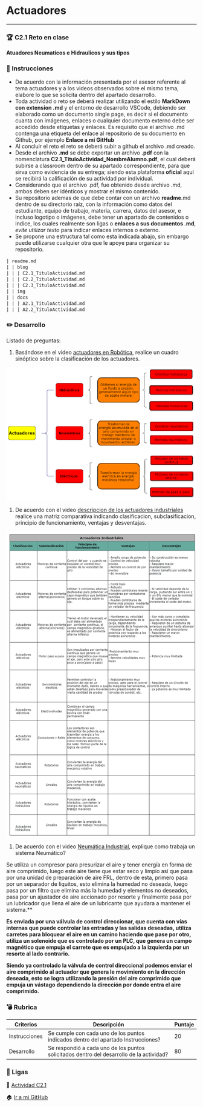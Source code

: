 # Actuadores
___


### :trophy: C2.1 Reto en clase 

**Atuadores Neumaticos e Hidraulicos y sus tipos**

### :blue_book: Instrucciones

- De acuerdo con la información presentada por el asesor referente al tema actuadores y a los videos
observados sobre el mismo tema, elabore lo que se solicita dentro del apartado desarrollo.
- Toda actividad o reto se deberá realizar utilizando el estilo **MarkDown con extension .md** y el entorno de
desarrollo VSCode, debiendo ser elaborado como un documento single page, es decir si el documento
cuanta con imágenes, enlaces o cualquier documento externo debe ser accedido desde etiquetas y enlaces.
Es requisito que el archivo .md contenga una etiqueta del enlace al repositorio de su documento en
Github, por ejemplo **Enlace a mi GitHub**
- Al concluir el reto el reto se deberá subir a github el archivo .md creado.
- Desde el archivo **.md** se debe exportar un archivo **.pdf** con la nomenclatura
**C2.1_TituloActividad_NombreAlumno.pdf**, el cual deberá subirse a classroom dentro de su apartado
correspondiente, para que sirva como evidencia de su entrega; siendo esta plataforma **oficial** aquí se
recibirá la calificación de su actividad por individual.
- Considerando que el archivo .pdf, fue obtenido desde archivo .md, ambos deben ser idénticos y mostrar el mismo contenido.
- Su repositorio ademas de que debe contar con un archivo **readme**.md dentro de su directorio raíz, con la información como datos del estudiante, equipo de trabajo, materia, carrera, datos del asesor, e incluso logotipo o imágenes, debe tener un apartado de contenidos o indice, los cuales realmente son ligas o **enlaces a sus documentos .md**, _evite utilizar texto_ para indicar enlaces internos o externo.
- Se propone una estructura tal como esta indicada abajo, sin embargo puede utilizarse cualquier otra que le apoye para organizar su repositorio.  
``` 
| readme.md
| | blog
| | | C2.1_TituloActividad.md
| | | C2.2_TituloActividad.md
| | | C2.3_TituloActividad.md
| | img
| | docs
| | | A2.1_TituloActividad.md
| | | A2.2_TituloActividad.md
```

### :pencil2: Desarrollo

Listado de preguntas:

1. Basándose en el video [actuadores en Robótica](https://www.youtube.com/watch?v=e_6rjEGWqoY), realice un cuadro sinóptico sobre la clasificación de los actuadores.

<p align="center">
    <img alt="Logo" src="../img/C2.1_CuadroSin_Tipo_Actuadores.png">
</p>

1. De acuerdo con el video [descripcion de los actuadores industriales](https://www.youtube.com/watch?v=mFsPxpFHajM) realice una matriz comparativa indicando clasificacion, subclasificacion, principio de funcionamiento, ventajas y desventajas.

<p align="center">
    <img alt="Logo" src="../img/C2.1_Tabla.png">
</p>


1. De acuerdo con el video [Neumática Industrial](https://www.youtube.com/watch?v=Wee85cI6wwQ&t=394s), explique como trabaja un sistema Neumático?

Se utiliza un compresor para presurizar el aire y tener energía en forma de aire comprimido, luego este aire tiene que estar seco y limpio así que pasa por una unidad de preparación de aire FRL, dentro de esta, primero pasa por un separador de liquitos, esto elimina la humedad no deseada, luego pasa por un filtro que elimina más la humedad y elementos no deseados, pasa por un ajustador de aire accionado por resorte y finalmente pasa por un lubricador que llena el aire de un lubricante que ayudara a mantener el sistema.**

**Es enviada por una válvula de control direccionar, que cuenta con vías internas que puede controlar las entradas y las salidas deseadas, utiliza carretes para bloquear el aire en un camino haciendo que pase por otro, utiliza un solenoide que es controlado por un PLC, que genera un campo magnético que empuja el carrete que es empujado a la izquierda por un resorte al lado contrario.**

**Siendo ya controlado la válvula de control direccional podemos enviar el aire comprimido al actuador que genera le movimiento en la dirección deseada, esto se logra utilizando la presión del aire comprimido que empuja  un vástago dependiendo la dirección por donde entra el aire comprimido.**



### :bomb: Rubrica

| Criterios     | Descripción                                                                                  | Puntaje |
| ------------- | -------------------------------------------------------------------------------------------- | ------- |
| Instrucciones | Se cumple con cada uno de los puntos indicados dentro del apartado Instrucciones?            | 20 |
| Desarrollo    | Se respondió a cada uno de los puntos solicitados dentro del desarrollo de la actividad?     | 80      |

### :bookmark: Ligas

:memo: [Actividad C2.1 ](https://github.com/NellyQuino/SistemasProgramables/blob/main/Blog/C1.5_Tipo_de_sensores_de_acuerdo_con_su_uso_aplicativo_NellyQuino.md)

:house: [Ir a mi GitHub](https://github.com/NellyQuino/SistemasProgramables)

